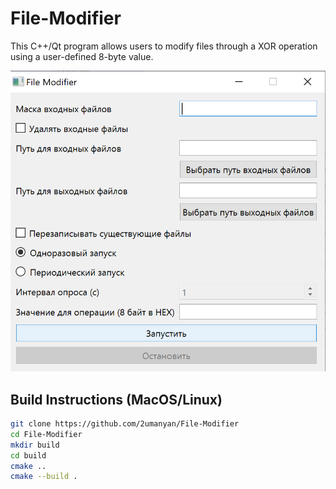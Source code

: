 # File-Modifier

This C++/Qt program allows users to modify files through a XOR operation using a user-defined 8-byte value.

![](assets/screenshot.png)

## Build Instructions (MacOS/Linux)

```bash
git clone https://github.com/2umanyan/File-Modifier
cd File-Modifier
mkdir build
cd build
cmake ..
cmake --build .
```
